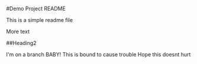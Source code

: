 
#Demo Project README

This is a simple readme file

More text

##Heading2

I'm on a branch BABY!
This is bound to cause trouble
Hope this doesnt hurt